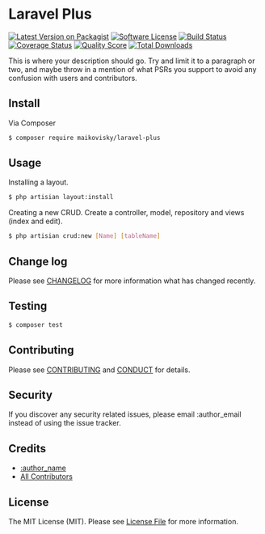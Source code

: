 # Laravel Plus

[![Latest Version on Packagist][ico-version]][link-packagist]
[![Software License][ico-license]](LICENSE.md)
[![Build Status][ico-travis]][link-travis]
[![Coverage Status][ico-scrutinizer]][link-scrutinizer]
[![Quality Score][ico-code-quality]][link-code-quality]
[![Total Downloads][ico-downloads]][link-downloads]


This is where your description should go. Try and limit it to a paragraph or two, and maybe throw in a mention of what
PSRs you support to avoid any confusion with users and contributors.

## Install

Via Composer

``` bash
$ composer require maikovisky/laravel-plus
```

## Usage

Installing a layout.

``` bash
$ php artisian layout:install 
```

Creating a new CRUD. Create a controller, model, repository and views (index and edit).

``` bash
$ php artisian crud:new [Name] [tableName]
```

## Change log

Please see [CHANGELOG](CHANGELOG.md) for more information what has changed recently.

## Testing

``` bash
$ composer test
```

## Contributing

Please see [CONTRIBUTING](CONTRIBUTING.md) and [CONDUCT](CONDUCT.md) for details.

## Security

If you discover any security related issues, please email :author_email instead of using the issue tracker.

## Credits

- [:author_name][link-author]
- [All Contributors][link-contributors]

## License

The MIT License (MIT). Please see [License File](LICENSE.md) for more information.

[ico-version]: https://img.shields.io/packagist/v/league/maikovisky/laravel-plus.svg?style=flat-square
[ico-license]: https://img.shields.io/badge/license-MIT-brightgreen.svg?style=flat-square
[ico-travis]: https://img.shields.io/travis/thephpleague/maikovisky/laravel-plus/master.svg?style=flat-square
[ico-scrutinizer]: https://img.shields.io/scrutinizer/coverage/g/thephpleague/maikovisky/laravel-plus.svg?style=flat-square
[ico-code-quality]: https://img.shields.io/scrutinizer/g/thephpleague/maikovisky/laravel-plus.svg?style=flat-square
[ico-downloads]: https://img.shields.io/packagist/dt/league/maikovisky/laravel-plus.svg?style=flat-square

[link-packagist]: https://packagist.org/packages/league/maikovisky/laravel-plus
[link-travis]: https://travis-ci.org/thephpleague/maikovisky/laravel-plus
[link-scrutinizer]: https://scrutinizer-ci.com/g/thephpleague/maikovisky/laravel-plus/code-structure
[link-code-quality]: https://scrutinizer-ci.com/g/thephpleague/maikovisky/laravel-plus
[link-downloads]: https://packagist.org/packages/league/maikovisky/laravel-plus
[link-author]: https://github.com/maikovisky
[link-contributors]: ../../contributors
